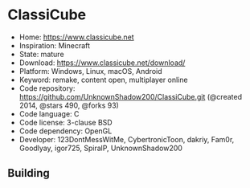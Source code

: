 # ClassiCube

- Home: https://www.classicube.net
- Inspiration: Minecraft
- State: mature
- Download: https://www.classicube.net/download/
- Platform: Windows, Linux, macOS, Android
- Keyword: remake, content open, multiplayer online
- Code repository: https://github.com/UnknownShadow200/ClassiCube.git (@created 2014, @stars 490, @forks 93)
- Code language: C
- Code license: 3-clause BSD
- Code dependency: OpenGL
- Developer: 123DontMessWitMe, CybertronicToon, dakriy, Fam0r, Goodlyay, igor725, SpiralP, UnknownShadow200

## Building
